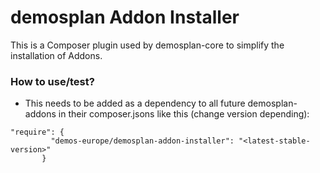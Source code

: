 # demosplan Addon Installer

This is a Composer plugin used by demosplan-core to
simplify the installation of Addons.

### How to use/test?

- This needs to be added as a dependency to all future demosplan-addons in their composer.jsons like this (change version depending):
 ```
 "require": {
          "demos-europe/demosplan-addon-installer": "<latest-stable-version>"
        }
 ```
